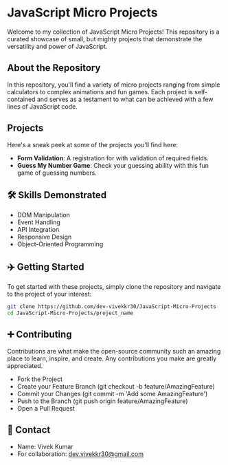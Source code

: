 # JavaScript Micro Projects

Welcome to my collection of JavaScript Micro Projects! This repository is a curated showcase of small, but mighty projects that demonstrate the versatility and power of JavaScript.

## About the Repository

In this repository, you'll find a variety of micro projects ranging from simple calculators to complex animations and fun games. Each project is self-contained and serves as a testament to what can be achieved with a few lines of JavaScript code.

## Projects

Here's a sneak peek at some of the projects you'll find here:

- **Form Validation**: A registration for with validation of required fields.
- **Guess My Number Game**: Check your guessing ability with this fun game of guessing numbers.

## 🛠 Skills Demonstrated

- DOM Manipulation
- Event Handling
- API Integration
- Responsive Design
- Object-Oriented Programming

## ✈️ Getting Started

To get started with these projects, simply clone the repository and navigate to the project of your interest:

```bash
git clone https://github.com/dev-vivekkr30/JavaScript-Micro-Projects
cd JavaScript-Micro-Projects/project_name

```
## ➕ Contributing

Contributions are what make the open-source community such an amazing place to learn, inspire, and create. Any contributions you make are greatly appreciated.

- Fork the Project
- Create your Feature Branch (git checkout -b feature/AmazingFeature)
- Commit your Changes (git commit -m 'Add some AmazingFeature')
- Push to the Branch (git push origin feature/AmazingFeature)
- Open a Pull Request

## 📧 Contact

- Name: Vivek Kumar
- For collaboration: dev.vivekkr30@gmail.com